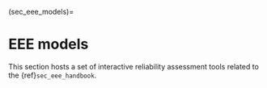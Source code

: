 <!--- Copyright (C) Matrisk GmbH 2022 -->

(sec_eee_models)=
# EEE models

This section hosts a set of interactive reliability assessment tools related to the {ref}`sec_eee_handbook`.

```{tableofcontents}
```